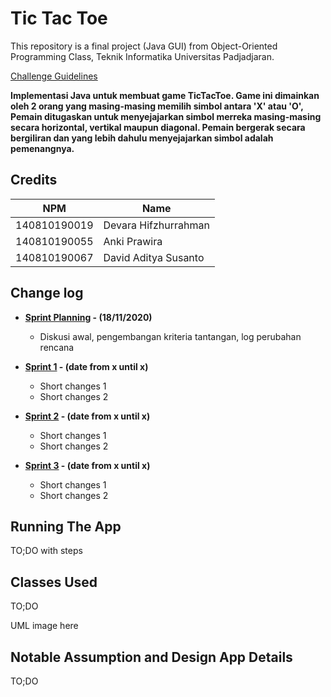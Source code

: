 # Tic Tac Toe

This repository is a final project (Java GUI) from Object-Oriented Programming Class, Teknik Informatika Universitas Padjadjaran. 

[Challenge Guidelines](challenge-guideline.md)

**Implementasi Java untuk membuat game TicTacToe. Game ini dimainkan oleh 2 orang yang masing-masing memilih simbol antara 'X' atau 'O', Pemain ditugaskan untuk menyejajarkan simbol merreka masing-masing secara horizontal, vertikal maupun diagonal. Pemain bergerak secara bergiliran dan yang lebih dahulu menyejajarkan simbol adalah pemenangnya.**

## Credits
| NPM           | Name        |
| ------------- |-------------|
| 140810190019  | Devara Hifzhurrahman |
| 140810190055  | Anki Prawira    |
| 140810190067  | David Aditya Susanto |

## Change log
- **[Sprint Planning](changelog/sprint-planning.md) - (18/11/2020)** 
   -  Diskusi awal, pengembangan kriteria tantangan, log perubahan rencana

- **[Sprint 1](changelog/sprint-1.md) - (date from x until x)** 
   - Short changes 1
   - Short changes 2

- **[Sprint 2](changelog/sprint-2.md) - (date from x until x)** 
   - Short changes 1
   - Short changes 2
   
- **[Sprint 3](changelog/sprint-3.md) - (date from x until x)** 
   - Short changes 1
   - Short changes 2

## Running The App

TO;DO with steps

## Classes Used

TO;DO

UML image here

## Notable Assumption and Design App Details

TO;DO
